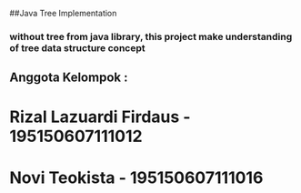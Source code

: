 ##Java Tree Implementation

### without tree from java library, this project make understanding of tree data structure concept

## Anggota Kelompok :
# Rizal Lazuardi Firdaus - 195150607111012
# Novi Teokista - 195150607111016



